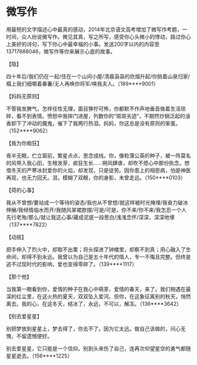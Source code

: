 # 微写作

用最短的文字描述心中最真的感动，2014年北京语文高考增加了微写作考题，一时间，众人纷说微写作。微见其真，写之所写，感受你心头微小的悸动，路过你心上美好的诗句，写下你心中最幸福的小事。发送200字以内的内容至13717688046，微写作等你来展示心底的故事。 

【隐】 

四十年后/我们仍在一起/住在一个山间小屋/清晨袅袅的炊烟升起/你挑着山泉归家/榻上我们细嚼着番薯/无人再唤你将军/唤我夫人。（189****9001） 

【妈妈无原则】 

不管我发脾气，怎样任性无理，面目狰狞可怖，你都默不作声地垂首做着生活琐碎，看不到表情。愤怒中我摔门进屋，列数你的“斑斑劣迹”，不期然炒锅泛起的油香卸下了冲动的魔鬼，催下了我两行热泪。妈妈，你这总是没有原则的笨蛋。（152****9062） 

【我为你痴狂】 

夜半无眠，伫立窗前，繁星点点，思念成线。你，像粒蒲公英的种子，被一阵莫名的风带入我心田，生根发芽，疯狂生长……朔风肆虐，却吹不熄心中那份执念。想借冬天的严寒冰封爱你的火焰，却发现，只是徒劳。因你患上的相思病，怕是神医再现，也无力回天。泪，模糊了双眼，你的身影，未曾走远。（150****0103） 

【荷的心事】 

我从不曾想/要站成一个等待的姿态/我也从不曾想/就这样被时光掩埋/我奋力破冰伸展/我倾情临水而开/我随风翠裙款摆/可是/可是，你不来/你不来/我怎忍一个人先行老殆/那么/就让我这心事/藏成泥底一段葱白/浅浅念怀/深深，深深地埋（137****7822） 

【动摇】 

把手伸入了烈火中，却取不出栗；将头探进了钟楼里，却察不到真；用心融入了生命间，却得不到永远。我曾以为自己是五十年代的情人，专一不悔且完整。但终是逃不过现时代的影响，爱也变得零碎了。（139****1117） 

【那个他】 

当我第一眼看到你，爱情的种子在我心中萌芽，爱情的春天，来了。我们相遇在最深的红尘里，在这火热的夏天，双双坠入爱河。但你，在这象征离别的秋天，悄然离去。我的心，在这冬天，结冰了，永远，不可以，解冻。（136****3642） 

【别去爱星星】 

别把梦放到星星上，梦去得了，你去不了。因为它太远。做自己该做的，问心无愧，不留遗憾便好。 

别去爱星星，它只能是一个信仰。别到头来伤了自己，连再次仰望星空的勇气都随星星逝去。（156****1225）